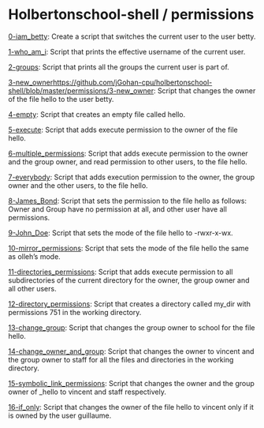 # Holbertonschool-shell / permissions

[0-iam_betty](https://github.com/jGohan-cpu/holbertonschool-shell/blob/master/permissions/0-iam_betty): Create a script that switches the current user to the user betty.

[1-who_am_i](https://github.com/jGohan-cpu/holbertonschool-shell/blob/master/permissions/1-who_am_i): Script that prints the effective username of the current user.

[2-groups](https://github.com/jGohan-cpu/holbertonschool-shell/blob/master/permissions/2-groups): Script that prints all the groups the current user is part of.

[3-new_owner]()https://github.com/jGohan-cpu/holbertonschool-shell/blob/master/permissions/3-new_owner: Script that changes the owner of the file hello to the user betty.

[4-empty](https://github.com/jGohan-cpu/holbertonschool-shell/blob/master/permissions/4-empty): Script that creates an empty file called hello.

[5-execute](https://github.com/jGohan-cpu/holbertonschool-shell/blob/master/permissions/5-execute): Script that adds execute permission to the owner of the file hello.

[6-multiple_permissions](https://github.com/jGohan-cpu/holbertonschool-shell/blob/master/permissions/6-multiple_permissions): Script that adds execute permission to the owner and the group owner, and read permission to other users, to the file hello.

[7-everybody](https://github.com/jGohan-cpu/holbertonschool-shell/blob/master/permissions/7-everybody): Script that adds execution permission to the owner, the group owner and the other users, to the file hello.

[8-James_Bond](https://github.com/jGohan-cpu/holbertonschool-shell/blob/master/permissions/8-James_Bond): Script that sets the permission to the file hello as follows: Owner and Group have no permission at all, and other user have all permissions.

[9-John_Doe](https://github.com/jGohan-cpu/holbertonschool-shell/blob/master/permissions/9-John_Doe): Script that sets the mode of the file hello to -rwxr-x-wx.

[10-mirror_permissions](https://github.com/jGohan-cpu/holbertonschool-shell/blob/master/permissions/10-mirror_permissions): Script that sets the mode of the file hello the same as olleh’s mode.

[11-directories_permissions](https://github.com/jGohan-cpu/holbertonschool-shell/blob/master/permissions/11-directories_permissions): Script that adds execute permission to all subdirectories of the current directory for the owner, the group owner and all other users. 

[12-directory_permissions](https://github.com/jGohan-cpu/holbertonschool-shell/blob/master/permissions/12-directory_permissions): Script that creates a directory called my_dir with permissions 751 in the working directory.

[13-change_group](https://github.com/jGohan-cpu/holbertonschool-shell/blob/master/permissions/13-change_group): Script that changes the group owner to school for the file hello.

[14-change_owner_and_group](https://github.com/jGohan-cpu/holbertonschool-shell/blob/master/permissions/14-change_owner_and_group): Script that changes the owner to vincent and the group owner to staff for all the files and directories in the working directory.

[15-symbolic_link_permissions](https://github.com/jGohan-cpu/holbertonschool-shell/blob/master/permissions/15-symbolic_link_permissions): Script that changes the owner and the group owner of _hello to vincent and staff respectively.

[16-if_only](https://github.com/jGohan-cpu/holbertonschool-shell/blob/master/permissions/16-if_only): Script that changes the owner of the file hello to vincent only if it is owned by the user guillaume.
